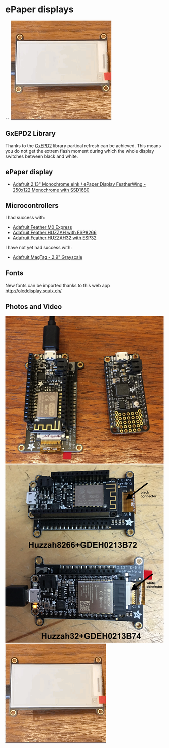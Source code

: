 # ePaper displays
--
![partical refresh](video.gif)

## GxEPD2 Library
Thanks to the [GxEPD2](https://github.com/ZinggJM/GxEPD2) library partical refresh can be achieved. This means you do not get the extrem flash moment during which the whole display switches between black and white.

## ePaper display
- [Adafruit 2.13" Monochrome eInk / ePaper Display FeatherWing - 250x122 Monochrome with SSD1680](https://www.adafruit.com/product/4195)

## Microcontrollers

I had success with:
- [Adafruit Feather M0 Express](https://www.adafruit.com/product/3403)
- [Adafruit Feather HUZZAH with ESP8266](https://www.adafruit.com/product/2821)
- [Adafruit Feather HUZZAH32 with ESP32](https://www.adafruit.com/product/3405)

I have not yet had success with:
- [Adafruit MagTag - 2.9" Grayscale](https://www.adafruit.com/product/4800)

## Fonts
New fonts can be imported thanks to this web app http://oleddisplay.squix.ch/


## Photos and Video
![Microcontrollers used](M0Express_HUZZAH.JPG)
![Huzzah32+GDEH0213B74 and Huzzah8266+GDEH0213B72](HUZZAH_B74_B72.JPG)
![partical refresh](video.gif)
